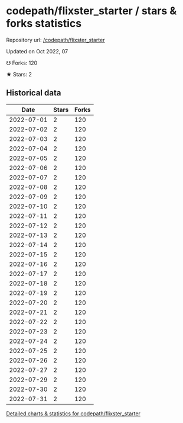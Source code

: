 # codepath/flixster_starter / stars & forks statistics

Repository url: [/codepath/flixster_starter](https://github.com/codepath/flixster_starter)

Updated on Oct 2022, 07

☋ Forks: 120

★ Stars: 2

## Historical data
| Date | Stars | Forks |
|------|-------|-------|
| 2022-07-01 | 2 | 120 | 
| 2022-07-02 | 2 | 120 | 
| 2022-07-03 | 2 | 120 | 
| 2022-07-04 | 2 | 120 | 
| 2022-07-05 | 2 | 120 | 
| 2022-07-06 | 2 | 120 | 
| 2022-07-07 | 2 | 120 | 
| 2022-07-08 | 2 | 120 | 
| 2022-07-09 | 2 | 120 | 
| 2022-07-10 | 2 | 120 | 
| 2022-07-11 | 2 | 120 | 
| 2022-07-12 | 2 | 120 | 
| 2022-07-13 | 2 | 120 | 
| 2022-07-14 | 2 | 120 | 
| 2022-07-15 | 2 | 120 | 
| 2022-07-16 | 2 | 120 | 
| 2022-07-17 | 2 | 120 | 
| 2022-07-18 | 2 | 120 | 
| 2022-07-19 | 2 | 120 | 
| 2022-07-20 | 2 | 120 | 
| 2022-07-21 | 2 | 120 | 
| 2022-07-22 | 2 | 120 | 
| 2022-07-23 | 2 | 120 | 
| 2022-07-24 | 2 | 120 | 
| 2022-07-25 | 2 | 120 | 
| 2022-07-26 | 2 | 120 | 
| 2022-07-27 | 2 | 120 | 
| 2022-07-29 | 2 | 120 | 
| 2022-07-30 | 2 | 120 | 
| 2022-07-31 | 2 | 120 | 


[Detailed charts & statistics for codepath/flixster_starter](https://reviewgithub.com/rep/codepath/flixster_starter)
